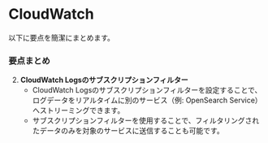 # CloudWatch

以下に要点を簡潔にまとめます。

### 要点まとめ

2. **CloudWatch Logsのサブスクリプションフィルター**
   - CloudWatch Logsのサブスクリプションフィルターを設定することで、ログデータをリアルタイムに別のサービス（例: OpenSearch Service）へストリーミングできます。
   - サブスクリプションフィルターを使用することで、フィルタリングされたデータのみを対象のサービスに送信することも可能です。

